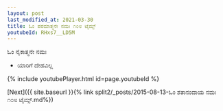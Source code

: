 ```yaml
---
layout: post
last_modified_at: 2021-03-30
title: ಓಂ ಪರಮಾತ್ಮನೇ ನಮಃ ೧೦೮ ಟೈಮ್ಸ್
youtubeId: RHxs7__LD5M
---
```

 
 
 ಓಂ ನೈಕಾತ್ಮನೇ ನಮಃ  
 
 -  ಯಾರಿಗೆ ದೇಹವಿಲ್ಲ 
 
  
 
  
 
 
 
 
 
 


{% include youtubePlayer.html id=page.youtubeId %}
 
[Next]({{ site.baseurl }}{% link  split2/_posts/2015-08-13-ಓಂ ಶತಾನಂದಾಯ ನಮಃ ೧೦೮ ಟೈಮ್ಸ್.md%})
 
